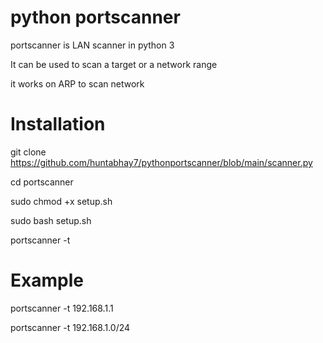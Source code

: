 # python portscanner

portscanner is LAN scanner in python 3

It can be used to scan a target or a network range

it works on ARP to scan network 

# Installation

git clone   https://github.com/huntabhay7/pythonportscanner/blob/main/scanner.py

cd portscanner

sudo chmod +x setup.sh

sudo bash setup.sh

portscanner -t <target>
  
# Example

portscanner -t 192.168.1.1

portscanner -t 192.168.1.0/24
